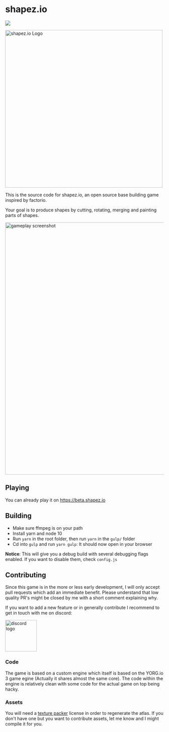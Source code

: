 # shapez.io

![](https://github.com/tobspr/shapez.io/workflows/ci-workflow/badge.svg)

<img src="https://i.imgur.com/dzvAhEY.png" alt="shapez.io Logo" width="500">

This is the source code for shapez.io, an open source base building game inspired by factorio.

Your goal is to produce shapes by cutting, rotating, merging and painting parts of shapes.

<img src="https://i.imgur.com/WzypmaG.png" alt="gameplay screenshot" width="800">

## Playing

You can already play it on https://beta.shapez.io

## Building

-   Make sure ffmpeg is on your path
-   Install yarn and node 10
-   Run `yarn` in the root folder, then run `yarn` in the `gulp/` folder
-   Cd into `gulp` and run `yarn gulp`: It should now open in your browser

**Notice**: This will give you a debug build with several debugging flags enabled. If you want to disable them, check `config.js`

## Contributing

Since this game is in the more or less early development, I will only accept pull requests which add an immediate benefit. Please understand that low quality PR's might be closed by me with a short comment explaining why.

If you want to add a new feature or in generally contribute I recommend to get in touch with me on discord:

<a href="https://discord.com/invite/HN7EVzV" target="_blank">
<img src="https://i.imgur.com/SoawBhW.png" alt="discord logo" width="100">
</a>

### Code

The game is based on a custom engine which itself is based on the YORG.io 3 game egine (Actually it shares almost the same core).
The code within the engine is relatively clean with some code for the actual game on top being hacky.

### Assets

You will need a <a href="https://www.codeandweb.com/texturepacker" target="_blank">texture packer</a> license in order to regenerate the atlas. If you don't have one but you want to contribute assets, let me know and I might compile it for you.

